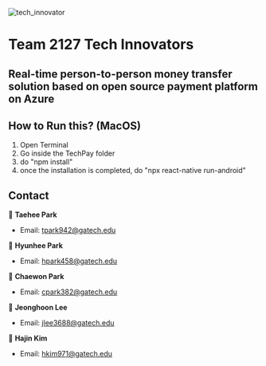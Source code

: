 ![tech_innovator](https://user-images.githubusercontent.com/59329676/158003389-e7536538-f969-4733-86a4-d319d2b188d6.png)

# Team 2127 Tech Innovators
## Real-time person-to-person money transfer solution based on open source payment platform on Azure

## How to Run this? (MacOS)
  1) Open Terminal
  2) Go inside the TechPay folder
  3) do "npm install"
  4) once the installation is completed, do "npx react-native run-android"



## Contact
👤 **Taehee Park**
* Email: tpark942@gatech.edu

👤 **Hyunhee Park**
* Email: hpark458@gatech.edu

👤 **Chaewon Park**
* Email: cpark382@gatech.edu

👤 **Jeonghoon Lee**
* Email: jlee3688@gatech.edu

👤 **Hajin Kim**
* Email: hkim971@gatech.edu
